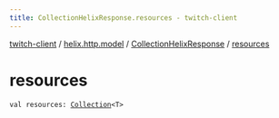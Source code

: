 ```yaml
---
title: CollectionHelixResponse.resources - twitch-client
---
```


[twitch-client](../../index.html) / [helix.http.model](../index.html) / [CollectionHelixResponse](index.html) / [resources](./resources.html)

# resources

`val resources: `[`Collection`](https://kotlinlang.org/api/latest/jvm/stdlib/kotlin.collections/-collection/index.html)`<T>`